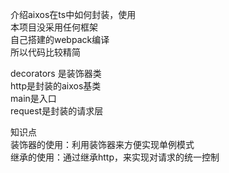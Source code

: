 介绍aixos在ts中如何封装，使用    
本项目没采用任何框架   
自己搭建的webpack编译   
所以代码比较精简

decorators 是装饰器类   
http是封装的aixos基类   
main是入口   
request是封装的请求层   


知识点   
装饰器的使用：利用装饰器来方便实现单例模式   
继承的使用：通过继承http，来实现对请求的统一控制

